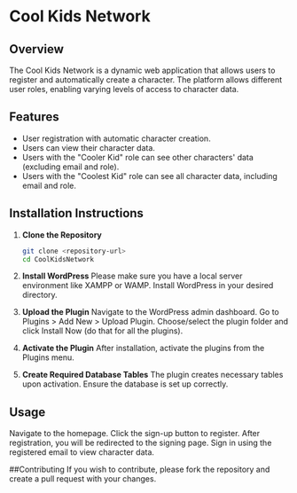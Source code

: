 # Cool Kids Network

## Overview
The Cool Kids Network is a dynamic web application that allows users to register and automatically create a character. The platform allows different user roles, enabling varying levels of access to character data.

## Features
- User registration with automatic character creation.
- Users can view their character data.
- Users with the "Cooler Kid" role can see other characters' data (excluding email and role).
- Users with the "Coolest Kid" role can see all character data, including email and role.

## Installation Instructions

1. **Clone the Repository**
   ```bash
   git clone <repository-url>
   cd CoolKidsNetwork
2. **Install WordPress**
Please make sure you have a local server environment like XAMPP or WAMP.
Install WordPress in your desired directory.

3. **Upload the Plugin**
Navigate to the WordPress admin dashboard.
Go to Plugins > Add New > Upload Plugin.
Choose/select the plugin folder and click Install Now (do that for all the plugins).

4. **Activate the Plugin**
After installation, activate the plugins from the Plugins menu.

5. **Create Required Database Tables**
The plugin creates necessary tables upon activation. Ensure the database is set up correctly.

## Usage
Navigate to the homepage.
Click the sign-up button to register.
After registration, you will be redirected to the signing page.
Sign in using the registered email to view character data.

##Contributing
If you wish to contribute, please fork the repository and create a pull request with your changes.
